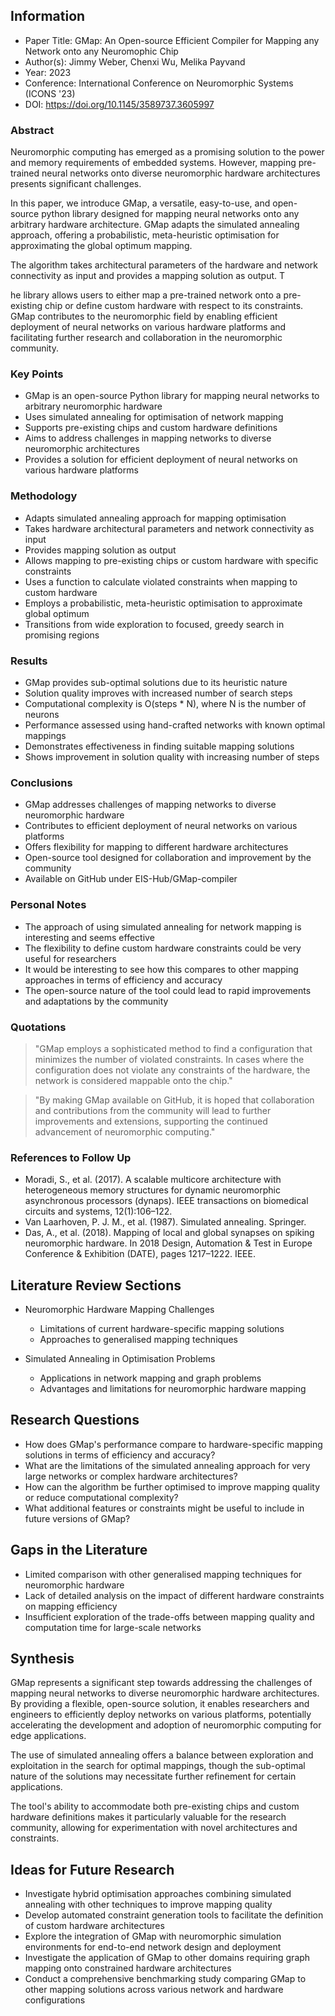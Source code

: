 ## Information

- Paper Title: GMap: An Open-source Efficient Compiler for Mapping any Network onto any Neuromophic Chip
- Author(s): Jimmy Weber, Chenxi Wu, Melika Payvand
- Year: 2023
- Conference: International Conference on Neuromorphic Systems (ICONS '23)
- DOI: https://doi.org/10.1145/3589737.3605997

### Abstract

Neuromorphic computing has emerged as a promising solution to the power and memory requirements of embedded systems. However, mapping pre-trained neural networks onto diverse neuromorphic hardware architectures presents significant challenges. 

In this paper, we introduce GMap, a versatile, easy-to-use, and open-source python library designed for mapping neural networks onto any arbitrary hardware architecture. GMap adapts the simulated annealing approach, offering a probabilistic, meta-heuristic optimisation for approximating the global optimum mapping. 

The algorithm takes architectural parameters of the hardware and network connectivity as input and provides a mapping solution as output. T

he library allows users to either map a pre-trained network onto a pre-existing chip or define custom hardware with respect to its constraints. GMap contributes to the neuromorphic field by enabling efficient deployment of neural networks on various hardware platforms and facilitating further research and collaboration in the neuromorphic community.

### Key Points

- GMap is an open-source Python library for mapping neural networks to arbitrary neuromorphic hardware
- Uses simulated annealing for optimisation of network mapping
- Supports pre-existing chips and custom hardware definitions
- Aims to address challenges in mapping networks to diverse neuromorphic architectures
- Provides a solution for efficient deployment of neural networks on various hardware platforms

### Methodology

- Adapts simulated annealing approach for mapping optimisation
- Takes hardware architectural parameters and network connectivity as input
- Provides mapping solution as output
- Allows mapping to pre-existing chips or custom hardware with specific constraints
- Uses a function to calculate violated constraints when mapping to custom hardware
- Employs a probabilistic, meta-heuristic optimisation to approximate global optimum
- Transitions from wide exploration to focused, greedy search in promising regions

### Results

- GMap provides sub-optimal solutions due to its heuristic nature
- Solution quality improves with increased number of search steps
- Computational complexity is O(steps * N), where N is the number of neurons
- Performance assessed using hand-crafted networks with known optimal mappings
- Demonstrates effectiveness in finding suitable mapping solutions
- Shows improvement in solution quality with increasing number of steps

### Conclusions

- GMap addresses challenges of mapping networks to diverse neuromorphic hardware
- Contributes to efficient deployment of neural networks on various platforms
- Offers flexibility for mapping to different hardware architectures
- Open-source tool designed for collaboration and improvement by the community
- Available on GitHub under EIS-Hub/GMap-compiler

### Personal Notes

- The approach of using simulated annealing for network mapping is interesting and seems effective
- The flexibility to define custom hardware constraints could be very useful for researchers
- It would be interesting to see how this compares to other mapping approaches in terms of efficiency and accuracy
- The open-source nature of the tool could lead to rapid improvements and adaptations by the community

### Quotations

> "GMap employs a sophisticated method to find a configuration that minimizes the number of violated constraints. In cases where the configuration does not violate any constraints of the hardware, the network is considered mappable onto the chip."

> "By making GMap available on GitHub, it is hoped that collaboration and contributions from the community will lead to further improvements and extensions, supporting the continued advancement of neuromorphic computing."

### References to Follow Up

- Moradi, S., et al. (2017). A scalable multicore architecture with heterogeneous memory structures for dynamic neuromorphic asynchronous processors (dynaps). IEEE transactions on biomedical circuits and systems, 12(1):106–122.
- Van Laarhoven, P. J. M., et al. (1987). Simulated annealing. Springer.
- Das, A., et al. (2018). Mapping of local and global synapses on spiking neuromorphic hardware. In 2018 Design, Automation & Test in Europe Conference & Exhibition (DATE), pages 1217–1222. IEEE.

## Literature Review Sections

- Neuromorphic Hardware Mapping Challenges
  - Limitations of current hardware-specific mapping solutions
  - Approaches to generalised mapping techniques

- Simulated Annealing in Optimisation Problems
  - Applications in network mapping and graph problems
  - Advantages and limitations for neuromorphic hardware mapping

## Research Questions

- How does GMap's performance compare to hardware-specific mapping solutions in terms of efficiency and accuracy?
- What are the limitations of the simulated annealing approach for very large networks or complex hardware architectures?
- How can the algorithm be further optimised to improve mapping quality or reduce computational complexity?
- What additional features or constraints might be useful to include in future versions of GMap?

## Gaps in the Literature

- Limited comparison with other generalised mapping techniques for neuromorphic hardware
- Lack of detailed analysis on the impact of different hardware constraints on mapping efficiency
- Insufficient exploration of the trade-offs between mapping quality and computation time for large-scale networks

## Synthesis

GMap represents a significant step towards addressing the challenges of mapping neural networks to diverse neuromorphic hardware architectures. By providing a flexible, open-source solution, it enables researchers and engineers to efficiently deploy networks on various platforms, potentially accelerating the development and adoption of neuromorphic computing for edge applications. 

The use of simulated annealing offers a balance between exploration and exploitation in the search for optimal mappings, though the sub-optimal nature of the solutions may necessitate further refinement for certain applications. 

The tool's ability to accommodate both pre-existing chips and custom hardware definitions makes it particularly valuable for the research community, allowing for experimentation with novel architectures and constraints.

## Ideas for Future Research

- Investigate hybrid optimisation approaches combining simulated annealing with other techniques to improve mapping quality
- Develop automated constraint generation tools to facilitate the definition of custom hardware architectures
- Explore the integration of GMap with neuromorphic simulation environments for end-to-end network design and deployment
- Investigate the application of GMap to other domains requiring graph mapping onto constrained hardware architectures
- Conduct a comprehensive benchmarking study comparing GMap to other mapping solutions across various network and hardware configurations